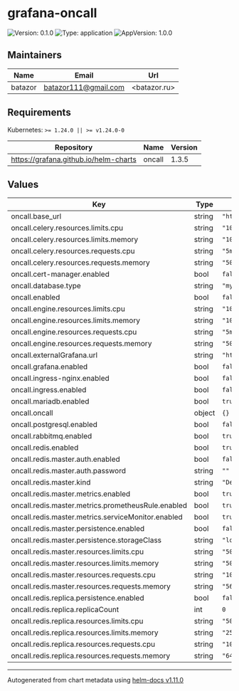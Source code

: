 # grafana-oncall

![Version: 0.1.0](https://img.shields.io/badge/Version-0.1.0-informational?style=flat-square) ![Type: application](https://img.shields.io/badge/Type-application-informational?style=flat-square) ![AppVersion: 1.0.0](https://img.shields.io/badge/AppVersion-1.0.0-informational?style=flat-square)

## Maintainers

| Name | Email | Url |
| ---- | ------ | --- |
| batazor | <batazor111@gmail.com> | <batazor.ru> |

## Requirements

Kubernetes: `>= 1.24.0 || >= v1.24.0-0`

| Repository | Name | Version |
|------------|------|---------|
| https://grafana.github.io/helm-charts | oncall | 1.3.5 |

## Values

| Key | Type | Default | Description |
|-----|------|---------|-------------|
| oncall.base_url | string | `"https://grafana.shortlink.best"` |  |
| oncall.celery.resources.limits.cpu | string | `"100m"` |  |
| oncall.celery.resources.limits.memory | string | `"100Mi"` |  |
| oncall.celery.resources.requests.cpu | string | `"5m"` |  |
| oncall.celery.resources.requests.memory | string | `"50Mi"` |  |
| oncall.cert-manager.enabled | bool | `false` |  |
| oncall.database.type | string | `"mysql"` |  |
| oncall.enabled | bool | `false` |  |
| oncall.engine.resources.limits.cpu | string | `"100m"` |  |
| oncall.engine.resources.limits.memory | string | `"100Mi"` |  |
| oncall.engine.resources.requests.cpu | string | `"5m"` |  |
| oncall.engine.resources.requests.memory | string | `"50Mi"` |  |
| oncall.externalGrafana.url | string | `"https://grafana.shortlink.best"` |  |
| oncall.grafana.enabled | bool | `false` |  |
| oncall.ingress-nginx.enabled | bool | `false` |  |
| oncall.ingress.enabled | bool | `false` |  |
| oncall.mariadb.enabled | bool | `true` |  |
| oncall.oncall | object | `{}` |  |
| oncall.postgresql.enabled | bool | `false` |  |
| oncall.rabbitmq.enabled | bool | `true` |  |
| oncall.redis.enabled | bool | `true` |  |
| oncall.redis.master.auth.enabled | bool | `false` |  |
| oncall.redis.master.auth.password | string | `""` |  |
| oncall.redis.master.kind | string | `"Deployment"` |  |
| oncall.redis.master.metrics.enabled | bool | `true` |  |
| oncall.redis.master.metrics.prometheusRule.enabled | bool | `true` |  |
| oncall.redis.master.metrics.serviceMonitor.enabled | bool | `true` |  |
| oncall.redis.master.persistence.enabled | bool | `false` |  |
| oncall.redis.master.persistence.storageClass | string | `"local-path"` |  |
| oncall.redis.master.resources.limits.cpu | string | `"500m"` |  |
| oncall.redis.master.resources.limits.memory | string | `"500Mi"` |  |
| oncall.redis.master.resources.requests.cpu | string | `"10m"` |  |
| oncall.redis.master.resources.requests.memory | string | `"56Mi"` |  |
| oncall.redis.replica.persistence.enabled | bool | `false` |  |
| oncall.redis.replica.replicaCount | int | `0` |  |
| oncall.redis.replica.resources.limits.cpu | string | `"500m"` |  |
| oncall.redis.replica.resources.limits.memory | string | `"256Mi"` |  |
| oncall.redis.replica.resources.requests.cpu | string | `"10m"` |  |
| oncall.redis.replica.resources.requests.memory | string | `"64Mi"` |  |

----------------------------------------------
Autogenerated from chart metadata using [helm-docs v1.11.0](https://github.com/norwoodj/helm-docs/releases/v1.11.0)
